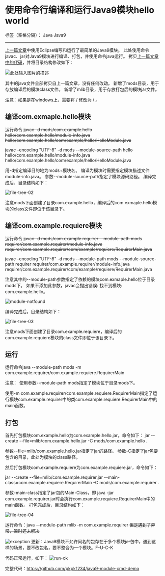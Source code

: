 # 使用命令行编译和运行Java9模块hello world

标签（空格分隔）： Java Java9

---

[上一篇文章][1]中使用Eclipse编写和运行了最简单的Java9模块。
此处使用命令javac、jar对Java9模块进行编译、打包，并使用命令java运行。
拷贝[上一篇文章中的代码][2]，并将目录结构修改如下：

![此处输入图片的描述][3]

其中的java文件全部拷贝自上一篇文章，没有任何改动。
新增了mods目录，用于存放编译后的模块class文件。
新增了mlib目录，用于存放打包后的模块jar文件。

注意：如果是在windows上，需要将 / 修改为 \ 。

## 编译com.exmaple.hello模块
运行命令 ~~javac -d mods/com.example.hello hello/com.example.hello/module-info.java hello/com.example.hello/com/example/hello/HelloModule.java~~

javac -encoding "UTF-8" -d mods --module-source-path hello hello/com.example.hello/module-info.java hello/com.example.hello/com/example/hello/HelloModule.java

用-d指定编译目的地为mods+模块名。
编译为模块时需要指定模块描述文件module-info.java。
参数--module-source-path指定了模块源码路径。
编译完成后，目录结构如下：

![file-tree-02][4]

注意mods下面创建了目录com.example.hello，编译后的com.exmaple.hello模块的class文件即位于该目录下。

## 编译com.example.requiere模块
运行命令 ~~javac -d mods/com.example.requirer --module-path mods  requirer/com.example.requirer/module-info.java requirer/com.example.requirer/com/example/requiere/RequirerMain.java~~

javac -encoding "UTF-8" -d mods --module-path mods --module-source-path requirer requirer/com.example.requirer/module-info.java requirer/com.example.requirer/com/example/requiere/RequirerMain.java

注意其中的--module-path参数指定了依赖的模块com.exmaple.hello位于目录mods下。
如果不添加此参数，javac会抛出错误: 找不到模块: com.example.hello。

![module-notfound][5]

编译完成后，目录结构如下：

![file-tree-03][6]

注意mods下面创建了目录com.example.requiere，编译后的com.example.requiere模块的class文件即位于该目录下。

## 运行
运行命令java --module-path mods -m com.example.requirer/com.example.requiere.RequirerMain

注意：
使用参数--module-path mods指定了模块位于目录mods下。

使用-m com.example.requirer/com.example.requiere.RequirerMain指定了运行模块com.example.requirer中的类com.example.requiere.RequirerMain中的main函数。

## 打包
首先打包模块com.example.hello为com.example.hello.jar，命令如下：
jar --create --file=mlib/com.example.hello.jar -C mods/com.example.hello .

参数--file=mlib/com.example.hello.jar指定了jar的路径。
参数-C指定了jar包要包含的目录，此处为模块的class路径。

然后打包模块com.example.requiere为com.example.requiere.jar，命令如下：

jar --create --file=mlib/com.example.requirer.jar --main-class=com.example.requiere.RequirerMain -C mods/com.example.requirer .

参数-main-class指定了jar包的Main-Class，即 java -jar com.example.requirer.jar时会执行com.example.requiere.RequirerMain中的main函数。
打包完成后，目录结构如下：

![file-tree-04][7]

运行命令：java --module-path mlib -m com.example.requirer
~~但是遇到了异常，暂时还未解决~~

![exception][8]
更新：Java9模块不允许同名的包存在于多个模块~~jar包~~中，遇到这样的场景，要不改包名，要不整合为一个模块。F-U-C-K

代码正常运行，如下：
![run-ok][9]

完整代码：https://github.com/pkpk1234/java9-module-cmd-demo




  [1]: https://zhuanlan.zhihu.com/p/30743052
  [2]: https://github.com/pkpk1234/java9-module-eclipse-demo
  [3]: https://ip.freep.cn/593396/java9%E6%A8%A1%E5%9D%97/hello-module-cmd/file-tree.jpg
  [4]: https://ip.freep.cn/593396/java9%E6%A8%A1%E5%9D%97/hello-module-cmd/file-tree-02.jpg
  [5]: https://ip.freep.cn/593396/java9%E6%A8%A1%E5%9D%97/hello-module-cmd/module-notfound.jpg
  [6]: https://ip.freep.cn/593396/java9%E6%A8%A1%E5%9D%97/hello-module-cmd/file-tree-03.jpg
  [7]: https://ip.freep.cn/593396/java9%E6%A8%A1%E5%9D%97/hello-module-cmd/file-tree-04.jpg
  [8]: https://ip.freep.cn/593396/java9%E6%A8%A1%E5%9D%97/hello-module-cmd/exception.jpg
  [9]: https://ip.freep.cn/593396/java9%E6%A8%A1%E5%9D%97/hello-module-cmd/run-ok.jpg
